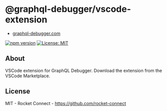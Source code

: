 # @graphql-debugger/vscode-extension

- [graphql-debugger.com](http://www.graphql-debugger.com)

[![npm version](https://badge.fury.io/js/@graphql-debugger%2Fvscode-extension.svg)](https://badge.fury.io/js/@graphql-debugger%2Fvscode-extension) [![License: MIT](https://img.shields.io/badge/License-MIT-yellow.svg)](https://opensource.org/licenses/MIT)

## About

VSCode extension for GraphQL Debugger. Download the extension from the VSCode Marketplace.

## License

MIT - Rocket Connect - https://github.com/rocket-connect

